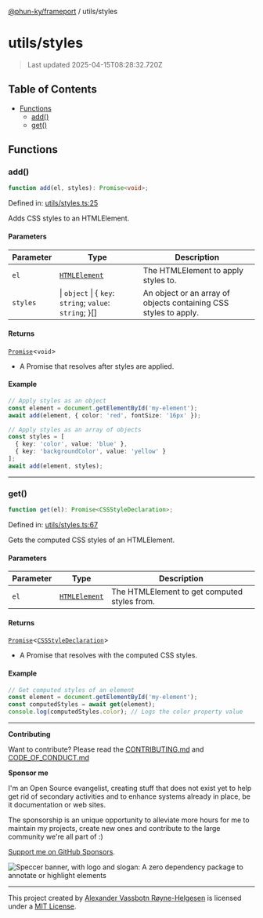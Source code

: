 [@phun-ky/frameport](../README.md) / utils/styles

# utils/styles

> Last updated 2025-04-15T08:28:32.720Z

## Table of Contents

- [Functions](#functions)
  - [add()](#add)
  - [get()](#get)

## Functions

### add()

```ts
function add(el, styles): Promise<void>;
```

Defined in: [utils/styles.ts:25](https://github.com/phun-ky/frameport/blob/main/src/utils/styles.ts#L25)

Adds CSS styles to an HTMLElement.

#### Parameters

| Parameter | Type                                                                    | Description                                                      |
| --------- | ----------------------------------------------------------------------- | ---------------------------------------------------------------- |
| `el`      | [`HTMLElement`](https://developer.mozilla.org/docs/Web/API/HTMLElement) | The HTMLElement to apply styles to.                              |
| `styles`  | \| `object` \| \{ `key`: `string`; `value`: `string`; }\[]              | An object or an array of objects containing CSS styles to apply. |

#### Returns

[`Promise`](https://developer.mozilla.org/docs/Web/JavaScript/Reference/Global_Objects/Promise)\<`void`>

- A Promise that resolves after styles are applied.

#### Example

```ts
// Apply styles as an object
const element = document.getElementById('my-element');
await add(element, { color: 'red', fontSize: '16px' });

// Apply styles as an array of objects
const styles = [
  { key: 'color', value: 'blue' },
  { key: 'backgroundColor', value: 'yellow' }
];
await add(element, styles);
```

---

### get()

```ts
function get(el): Promise<CSSStyleDeclaration>;
```

Defined in: [utils/styles.ts:67](https://github.com/phun-ky/frameport/blob/main/src/utils/styles.ts#L67)

Gets the computed CSS styles of an HTMLElement.

#### Parameters

| Parameter | Type                                                                    | Description                                  |
| --------- | ----------------------------------------------------------------------- | -------------------------------------------- |
| `el`      | [`HTMLElement`](https://developer.mozilla.org/docs/Web/API/HTMLElement) | The HTMLElement to get computed styles from. |

#### Returns

[`Promise`](https://developer.mozilla.org/docs/Web/JavaScript/Reference/Global_Objects/Promise)\<[`CSSStyleDeclaration`](https://developer.mozilla.org/docs/Web/API/CSSStyleDeclaration)>

- A Promise that resolves with the computed CSS styles.

#### Example

```ts
// Get computed styles of an element
const element = document.getElementById('my-element');
const computedStyles = await get(element);
console.log(computedStyles.color); // Logs the color property value
```

---

**Contributing**

Want to contribute? Please read the [CONTRIBUTING.md](https://github.com/phun-ky/frameport/blob/main/CONTRIBUTING.md) and [CODE_OF_CONDUCT.md](https://github.com/phun-ky/frameport/blob/main/CODE_OF_CONDUCT.md)

**Sponsor me**

I'm an Open Source evangelist, creating stuff that does not exist yet to help get rid of secondary activities and to enhance systems already in place, be it documentation or web sites.

The sponsorship is an unique opportunity to alleviate more hours for me to maintain my projects, create new ones and contribute to the large community we're all part of :)

[Support me on GitHub Sponsors](https://github.com/sponsors/phun-ky).

![Speccer banner, with logo and slogan: A zero dependency package to annotate or highlight elements](https://github.com/phun-ky/frameport/blob/main/public/frameport-banner.png?raw=true)

---

This project created by [Alexander Vassbotn Røyne-Helgesen](http://phun-ky.net) is licensed under a [MIT License](https://choosealicense.com/licenses/mit/).
